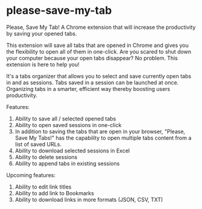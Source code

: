 # please-save-my-tab
Please, Save My Tab! A Chrome extension that will increase the productivity by saving your opened tabs. 

This extension will save all tabs that are opened in Chrome and gives you the flexibility to open all of them in one-click.
Are you scared to shut down your computer because your open tabs disappear? No problem. This extension is here to help you!

It's a tabs organizer that allows you to select and save currently open tabs in and as sessions.  Tabs saved in a session can be launched at once. Organizing tabs in a smarter, efficient way thereby boosting users productivity.

Features: 
1. Ability to save all / selected opened tabs
2. Ability to open saved sessions in one-click
3. In addition to saving the tabs that are open in your browser, "Please, Save My Tabs!" has the capability to open multiple tabs content from a list of saved URLs.
4. Ability to download selected sessions in Excel
5. Ability to delete sessions
6. Ability to append tabs in existing sessions

Upcoming features:
1. Ability to edit link titles
2. Ability to add link to Bookmarks
3. Ability to download links in more formats (JSON, CSV, TXT)


